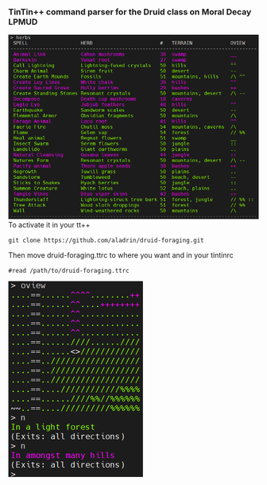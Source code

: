 ### TinTin++ <herbs> command parser for the Druid class on Moral Decay LPMUD
![druid-foraging](screenshot1.png)
To activate it in your tt++
```
git clone https://github.com/aladrin/druid-foraging.git
```
Then move druid-foraging.ttrc to where you want and in your tintinrc
```
#read /path/to/druid-foraging.ttrc
```
![druid-foraging](screenshot3.png)
